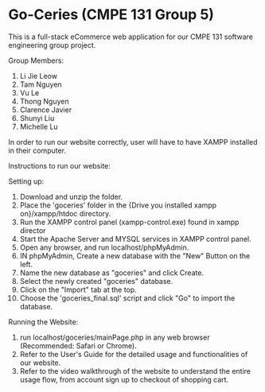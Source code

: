# Go-Ceries (CMPE 131 Group 5) 
This is a full-stack eCommerce web application for our CMPE 131 software engineering group project. 

Group Members: 
1. Li Jie Leow
2. Tam Nguyen
3. Vu Le
4. Thong Nguyen
5. Clarence Javier
6. Shunyi Liu
7. Michelle Lu

In order to run our website correctly, user will have to have XAMPP installed in their computer.

Instructions to run our website:

Setting up:
  1. Download and unzip the folder.
  2. Place the 'goceries' folder in the {Drive you installed xampp on}/xampp/htdoc directory.
  3. Run the XAMPP control panel (xampp-control.exe) found in xampp director
  4. Start the Apache Server and MYSQL services in XAMPP control panel.
  5. Open any browser, and run localhost/phpMyAdmin.
  6. IN phpMyAdmin, Create a new database with the "New" Button on the left.
  7. Name the new database as "goceries" and click Create.
  8. Select the newly created "goceries" database.
  8. Click on the "Import" tab at the top.
  9. Choose the 'goceries_final.sql' script and click "Go" to import the database.
  
Running the Website:
  1. run localhost/goceries/mainPage.php in any web browser (Recommended: Safari or Chrome).
  2. Refer to the User's Guide for the detailed usage and functionalities of our website. 
  3. Refer to the video walkthrough of the website to understand the entire usage flow, from 
     account sign up to checkout of shopping cart.
